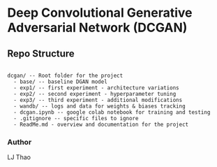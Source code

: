 # Deep Convolutional Generative Adversarial Network (DCGAN)

## Repo Structure

```

dcgan/ -- Root folder for the project
  - base/ -- baseline DGAN model
  - exp1/ -- first experiment - architecture variations
  - exp2/ -- second experiment - hyperparameter tuning
  - exp3/ -- third experiment - additional modifications
  - wandb/ -- logs and data for weights & biases tracking
  - dcgan.ipynb -- google colab notebook for training and testing
  - .gitignore -- specific files to ignore
  - ReadMe.md - overview and documentation for the project
```

### Author
LJ Thao
